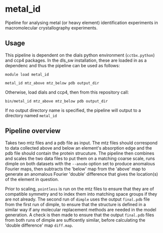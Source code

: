 # metal_id
Pipeline for analysing metal (or heavy element) identification experiments in macromolecular crystallography experiments.

## Usage
This pipeline is dependent on the dials python environment (`cctbx.python`) and ccp4 packages. In the dls_sw installation, these are loaded in as a dependenc and thus the pipeline can be used as follows:
```
module load metal_id

metal_id mtz_above mtz_below pdb output_dir
```

Otherwise, load dials and ccp4, then from this repository call: 

```
bin/metal_id mtz_above mtz_below pdb output_dir
```

If no output directory name is specified, the pipeline will output to a directory named `metal_id`

## Pipeline overview
Takes two mtz files and a pdb file as input. The mtz files should correspond to data collected above and below an element's absorption edge and the pdb file should contain the protein strucuture. The pipeline then combines and scales the two data files to put them on a matching coarse scale, runs dimple on both datasets with the `--anode` option set to produce anomalous Fourier maps, then subtracts the 'below' map from the 'above' map to generate an anomalous Fourier 'double' difference that gives the location(s) of the element in question.

Prior to scaling, `pointless` is run on the mtz files to ensure that they are of compatible symmetry and to index them into matching space groups if they are not already. The second run of `dimple` uses the output `final.pdb` file from the first run of dimple, to ensure that the structure is defined in a similar way if any molecular replacement methods are needed in the model generation. A check is then made to ensure that the output `final.pdb` files from both runs of dimple are sufficently similar, before calculating the 'double difference' map `diff.map`. 